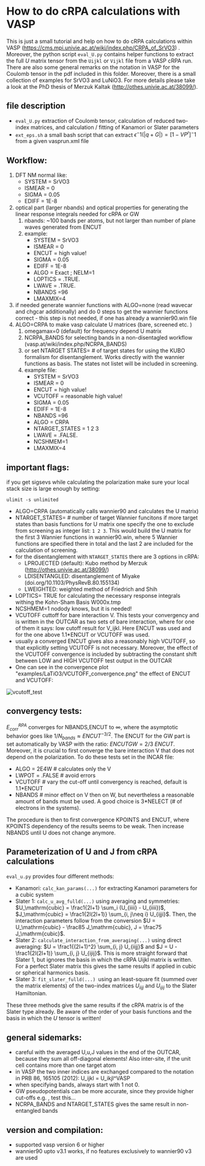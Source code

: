 # How to do cRPA calculations with VASP

This is just a small tutorial and help on how to do cRPA calculations within
VASP (https://cms.mpi.univie.ac.at/wiki/index.php/CRPA_of_SrVO3) . Moreover, the
python script `eval_U.py` contains helper functions to extract the full
$U$ matrix tensor from the `Uijkl` or `Vijkl` file from a VASP cRPA run. There
are also some general remarks on the notation in VASP for the Coulomb tensor in
the pdf included in this folder. Moreover, there is a small collection of
examples for SrVO3 and LuNiO3. For more details please take a look at the PhD
thesis of Merzuk Kaltak (http://othes.univie.ac.at/38099/).

## file description
 * `eval_U.py` extraction of Coulomb tensor, calculation of reduced two-index matrices, and calculation / fitting of Kanamori or Slater parameters
 * `ext_eps.sh` a small bash script that can extract $\epsilon^-1(|q+G|)=[1-VP^r]^-1$ from a given vasprun.xml file

## Workflow:
1. DFT NM normal like:
    * SYSTEM = SrVO3
    * ISMEAR =  0
    * SIGMA =  0.05
    * EDIFF = 1E-8
2. optical part (larger nbands) and optical properties for generating the linear response integrals needed for cRPA or GW
    1. nbands: ~100 bands per atoms, but not larger than number of plane waves generated from ENCUT
    2. example:
        * SYSTEM = SrVO3
        * ISMEAR =  0
        * ENCUT = high value!
        * SIGMA =  0.05
        * EDIFF = 1E-8
        * ALGO = Exact ; NELM=1
        * LOPTICS = .TRUE.
        * LWAVE = .TRUE.
        * NBANDS =96
        * LMAXMIX=4
3. if needed generate wannier functions with ALGO=none (read wavecar and chgcar additionally) and do 0 steps to get the wannier functions correct - this step is not needed, if one has already a wannier90.win file
4. ALGO=CRPA to make vasp calculate U matrices (bare, screened etc. )
    1. omegamax=0 (default) for frequency depend U matrix
    2. NCRPA_BANDS for selecting bands in a non-disentagled workflow (vasp.at/wiki/index.php/NCRPA_BANDS)
    3. or set NTARGET STATES= # of target states for using the KUBO formalism for disentanglement. Works directly with the wannier functions as basis. The states not listet will be included in screening.
    4. example file:
        * SYSTEM = SrVO3
        * ISMEAR =  0
        * ENCUT = high value!
        * VCUTOFF = reasonable high value!
        * SIGMA =  0.05
        * EDIFF = 1E-8
        * NBANDS =96
        * ALGO = CRPA
        * NTARGET_STATES = 1 2 3
        * LWAVE = .FALSE.
        * NCSHMEM=1
        * LMAXMIX=4

## important flags:
if you get sigsevs while calculating the polarization make sure your local stack
size is large enough by setting:
```
ulimit -s unlimited
```

* ALGO=CRPA (automatically calls wannier90 and calculates the U matrix)
* NTARGET_STATES= # number of target Wannier funcitons if more target states than basis functions for U matrix one specify the one to exclude from screening as integer list: `1 2 3`. This would build the U matrix for the first 3 Wannier functions in wannier90.win, where 5 Wannier functions are specified there in total and the last 2 are included for the calculation of screening.
* for the disentanglement with `NTARGET_STATES` there are 3 options in cRPA:
    * LPROJECTED (default): Kubo method by Merzuk (http://othes.univie.ac.at/38099/)
    * LDISENTANGLED: disentanglement of Miyake (doi.org/10.1103/PhysRevB.80.155134)
    * LWEIGHTED: weighted method of Friedrich and Shih
* LOPTICS= TRUE for calculating the necessary response integrals withing the Kohn-Sham Basis W000x.tmp
* NCSHMEM=1 nodody knows, but it is needed!
* VCUTOFF cuttoff for bare interaction V. This tests your convergency
and is written in the OUTCAR as two sets of bare interaction, where for one of them
it says: low cutoff result for V_ijkl. Here ENCUT was used and for the one above 1.1*ENCUT or VCUTOFF was used.
* usually a converged ENCUT gives also a reasonably high VCUTOFF, so that explicitly setting VCUTOFF is not necessary. Moreover, the effect of the VCUTOFF convergence is included by subtracting the constant shift between LOW and HIGH VCUTOFF test output in the OUTCAR
* One can see in the convergence plot "examples/LaTiO3/VCUTOFF_convergence.png" the effect of ENCUT and VCUTOFF:

![vcutoff_test](examples/LaTiO3/VCUTOFF_convergence.png)

## convergency tests:
$`E_{corr}^{RPA}`$  converges for NBANDS,ENCUT to $`\infty`$, where the asymptotic
behavior goes like $`1/N_{bands} \approx ENCUT^{-3/2} `$. The ENCUT for the GW part
is set automatically by VASP with the ratio: $`ENCUTGW = 2/3 \ ENCUT`$. Moreover,
it is crucial to first converge the bare interaction V that does not depend on the
polarization. To do these tests set in the INCAR file:
* ALGO = 2E4W  # calculates only the V
* LWPOT = .FALSE # avoid errors
* VCUTOFF # vary the cut-off until convergency is reached, default is 1.1*ENCUT
* NBANDS # minor effect on V then on W, but nevertheless a reasonable amount of
bands must be used. A good choice is 3*NELECT (# of electrons in the systems).

The procedure is then to first convergence KPOINTS and ENCUT, where KPOINTS dependency of the results seems to be weak. Then increase NBANDS until U does not change anymore.

## Parameterization of U and J from cRPA calculations
`eval_u.py` provides four different methods:
- Kanamori: `calc_kan_params(...)` for extracting Kanamori parameters for a cubic system 
- Slater 1: `calc_u_avg_fulld(...)` using averaging and symmetries: $`U_\mathrm{cubic} = \frac1{2l+1} \sum_i (U_{iiii} - U_{iiii})`$, $`J_\mathrm{cubic} = \frac1{2l(2l+1)} \sum_{i, j\neq i} U_{ijji}`$. Then, the interaction parameters follow from the conversion $`U = U_\mathrm{cubic} - \frac85 J_\mathrm{cubic}, J = \frac75 J_\mathrm{cubic}`$.
- Slater 2: `calculate_interaction_from_averaging(...)` using direct averaging: $`U = \frac1{(2l+1)^2} \sum_{i, j} U_{iijj}`$ and $`J = U - \frac1{2l(2l+1)} \sum_{i, j} U_{ijij}`$. This is more straight forward that Slater 1, but ignores the basis in which the cRPA Uijkl matrix is written. For a perfect Slater matrix this gives the same results if applied in cubic or spherical harmonics basis.
- Slater 3: `fit_slater_fulld(...) `using an least-square fit (summed over the matrix elements) of the two-index matrices $`U_{iijj}`$ and $`U_{ijij}`$ to the Slater Hamiltonian. 

These three methods give the same results if the cRPA matrix is of the Slater type already. Be aware of the order of your basis functions and the basis in which the $U$ tensor is written!

## general sidemarks:
* careful with the averaged U,u,J values in the end of the OUTCAR, because they sum all off-diagonal elements! Also inter-site, if the unit cell contains more than one target atom
* in VASP the two inner indices are exchanged compared to the notation in PRB 86, 165105 (2012): U_ijkl = U_ikjl^VASP
* when specifying bands, always start with 1 not 0.
* GW pseudopotentials can be more accurate, since they provide higher cut-offs e.g. , test this...
* NCRPA_BANDS and NTARGET_STATES gives the same result in non-entangled bands

## version and compilation:
* supported vasp version 6 or higher
* wannier90 upto v3.1 works, if no features exclusively to wannier90 v3 are used
